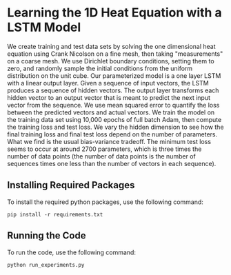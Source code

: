 # Learning the 1D Heat Equation with a LSTM Model

We create training and test data sets by solving the one dimensional heat equation using Crank Nicolson on a fine mesh, then taking "measurements" on a coarse mesh. We use Dirichlet boundary conditions, setting them to zero, and randomly sample the initial conditions from the uniform distribution on the unit cube. Our parameterized model is a one layer LSTM with a linear output layer. Given a sequence of input vectors, the LSTM produces a sequence of hidden vectors. The output layer transforms each hidden vector to an output vector that is meant to predict the next input vector from the sequence. We use mean squared error to quantify the loss between the predicted vectors and actual vectors. We train the model on the training data set using 10,000 epochs of full batch Adam, then compute the training loss and test loss. We vary the hidden dimension to see how the final training loss and final test loss depend on the number of parameters. What we find is the usual bias-variance tradeoff. The minimum test loss seems to occur at around 2700 parameters, which is three times the number of data points (the number of data points is the number of sequences times one less than the number of vectors in each sequence).

## Installing Required Packages

To install the required python packages, use the following command:

```
pip install -r requirements.txt
```

## Running the Code

To run the code, use the following command:

```
python run_experiments.py
```
